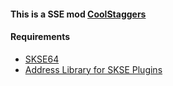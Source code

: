 #### This is a SSE mod [CoolStaggers](https://www.nexusmods.com/skyrimspecialedition/mods/64887/)


#### Requirements
* [SKSE64](https://skse.silverlock.org/)
* [Address Library for SKSE Plugins](https://www.nexusmods.com/skyrimspecialedition/)
